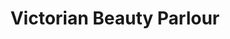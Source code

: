 ---
title: "Victorian Beauty Parlour"
url: /lancaster/victorian-beauty-parlour/
shop: hairdresser
---